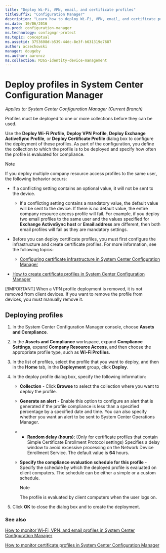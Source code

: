 ```yaml
---
title: "Deploy Wi-Fi, VPN, email, and certificate profiles"
titleSuffix: "Configuration Manager"
description: "Learn how to deploy Wi-Fi, VPN, email, and certificate profiles in System Center Configuration Manager."
ms.date: 10/06/2016
ms.prod: configuration-manager
ms.technology: configmgr-protect
ms.topic: conceptual
ms.assetid: 3753608d-b539-44dc-8e3f-b631319e7687
author: aczechowski
manager: dougeby
ms.author: aaroncz
ms.collection: M365-identity-device-management
---
```

# Deploy profiles in System Center Configuration Manager

*Applies to: System Center Configuration Manager (Current Branch)*

Profiles must be deployed to one or more collections before they can be used.  

 Use the **Deploy Wi-Fi Profile**, **Deploy VPN Profile**, **Deploy Exchange ActiveSync Profile**, or **Deploy Certificate Profile** dialog box to configure the deployment of these profiles. As part of the configuration, you define the collection to which the  profile is to be deployed and specify how often the profile is evaluated for compliance.  

> [!NOTE]
>  If you deploy multiple company resource access profiles to the same user, the following behavior occurs:  
> 
> - If a conflicting setting contains an optional value, it will not be sent to the device.  
>   -   If a conflicting setting contains a mandatory value, the default value will be sent to the device. If there is no default value, the entire company resource access profile will fail. For example, if you deploy two email profiles to the same user and the values specified for **Exchange ActiveSync host** or **Email address** are different, then both email profiles will fail as they are mandatory settings.  
> 
> - Before you can deploy certificate profiles, you must first configure the infrastructure and create certificate profiles. For more information, see the following topics:  
> 
>   -   [Configuring certificate infrastructure in System Center Configuration Manager](certificate-infrastructure.md)  
> - [How to create certificate profiles in System Center Configuration Manager](create-certificate-profiles.md)    
> 
> [!IMPORTANT]
>  When a VPN profile deployment is removed, it is not removed from client devices. If you want to remove the profile from devices, you must manually remove it.

## Deploying  profiles  


1.  In the System Center Configuration Manager console, choose **Assets and Compliance**.  

2.  In the **Assets and Compliance** workspace, expand **Compliance Settings**, expand **Company Resource Access**, and then choose the appropriate profile type, such as **Wi-Fi Profiles**.  

3.  In the list of profiles, select the profile that you want to deploy, and then in the **Home** tab, in the **Deployment** group, click **Deploy**.  

4.  In the deploy profile dialog box, specify the following information:  

    -   **Collection** - Click **Browse** to select the collection where you want to deploy the profile.  

    -   **Generate an alert** - Enable this option to configure an alert that is generated if the profile compliance is less than a specified percentage by a specified date and time. You can also specify whether you want an alert to be sent to System Center Operations Manager.  

    -   -   **Random delay (hours)**: (Only for certificate profiles that contain Simple Certificate Enrollment Protocol settings) Specifies a delay window to avoid excessive processing on the Network Device Enrollment Service. The default value is **64** hours.  

    -   **Specify the compliance evaluation schedule for this <type> profile** - Specify the schedule by which the deployed profile is evaluated on client computers. The schedule can be either a simple or a custom schedule.  

        > [!NOTE]  
        >  The profile is evaluated by client computers when the user logs on.  

5.  Click **OK** to close the dialog box and to create the deployment.

### See also  

[How to monitor Wi-Fi, VPN, and email profiles in System Center Configuration Manager](monitor-wifi-email-vpn-profiles.md)

[How to monitor certificate profiles in System Center Configuration Manager](monitor-certificate-profiles.md)
